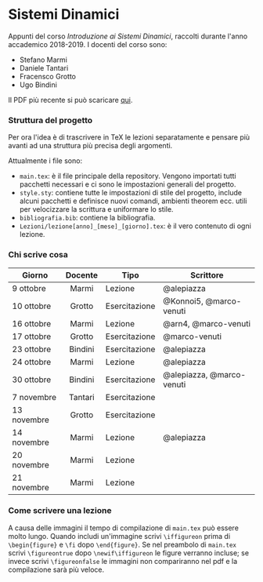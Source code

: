 # Sistemi Dinamici
Appunti del corso _Introduzione ai Sistemi Dinamici_, raccolti durante l'anno accademico 2018-2019. I docenti del corso sono:
* Stefano Marmi
* Daniele Tantari
* Fracensco Grotto
* Ugo Bindini

Il PDF più recente si può scaricare [qui](https://gitlab.com/marco-venuti/sistemi-dinamici/-/jobs/artifacts/master/raw/Sistemi-Dinamici.pdf?job=compile_pdf).

### Struttura del progetto
Per ora l'idea è di trascrivere in TeX le lezioni separatamente e pensare più avanti ad una struttura più precisa degli argomenti.

Attualmente i file sono:
* `main.tex`: è il file principale della repository. Vengono importati tutti pacchetti necessari e ci sono le impostazioni generali del progetto. 
* `style.sty`: contiene tutte le impostazioni di stile del progetto, include alcuni pacchetti e definisce nuovi comandi, ambienti theorem ecc. utili per velocizzare la scrittura e uniformare lo stile.
* `bibliografia.bib`: contiene la bibliografia.
* `Lezioni/lezione[anno]_[mese]_[giorno].tex`: è il vero contenuto di ogni lezione.

### Chi scrive cosa
|**Giorno**  |**Docente**|**Tipo**     |**Scrittore**             |
|------------|:---------:|-------------| -------------------------|
| 9 ottobre  |Marmi      |Lezione      | @alepiazza               |
| 10 ottobre |Grotto     |Esercitazione| @Konnoi5, @marco-venuti  |
| 16 ottobre |Marmi      |Lezione      | @arn4, @marco-venuti     |
| 17 ottobre |Grotto     |Esercitazione| @marco-venuti            |
| 23 ottobre |Bindini    |Esercitazione| @alepiazza               |
| 24 ottobre |Marmi      |Lezione      | @alepiazza               |
| 30 ottobre |Bindini    |Esercitazione| @alepiazza, @marco-venuti|
| 7 novembre |Tantari    |Esercitazione|                          |
| 13 novembre|Grotto     |Esercitazione|                          |
| 14 novembre|Marmi      |Lezione      | @alepiazza               |
| 20 novembre|Marmi      |Lezione      |                          |
| 21 novembre|Marmi      |Lezione      |                          |

### Come scrivere una lezione
A causa delle immagini il tempo di compilazione di `main.tex` può essere molto lungo. Quando includi un'immagine scrivi `\iffigureon` prima di `\begin{figure}` e `\fi` dopo `\end{figure}`. Se nel preambolo di `main.tex` scrivi `\figureontrue` dopo `\newif\iffigureon` le figure verranno incluse; se invece scrivi `\figureonfalse` le immagini non compariranno nel pdf e la compilazione sarà più veloce.

